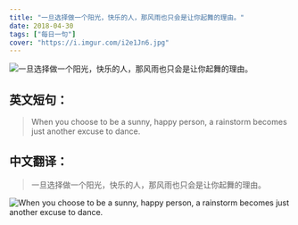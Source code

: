 ```yaml
---
title: "一旦选择做一个阳光，快乐的人，那风雨也只会是让你起舞的理由。"
date: 2018-04-30
tags: ["每日一句"]
cover: "https://i.imgur.com/i2e1Jn6.jpg"
---
```


![一旦选择做一个阳光，快乐的人，那风雨也只会是让你起舞的理由。](https://i.imgur.com/JSkxt3U.jpg)

## 英文短句：
> When you choose to be a sunny, happy person, a rainstorm becomes just another excuse to dance.

<!--more-->

## 中文翻译：
> 一旦选择做一个阳光，快乐的人，那风雨也只会是让你起舞的理由。

![When you choose to be a sunny, happy person, a rainstorm becomes just another excuse to dance.](https://i.imgur.com/Asu9fQH.jpg)

